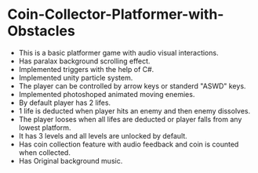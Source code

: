 # Coin-Collector-Platformer-with-Obstacles

- This is a basic platformer game with audio visual interactions.
- Has paralax background scrolling effect.
- Implemented triggers with the help of C#.
- Implemented unity particle system.
- The player can be controlled by arrow keys or standerd "ASWD" keys.
- Implemented photoshoped animated moving enemies.
- By default player has 2 lifes.
- 1 life is deducted when player hits an enemy and then enemy dissolves.
- The player looses when all lifes are deducted or player falls from any lowest platform.
- It has 3 levels and all levels are unlocked by default.
- Has coin collection feature with audio feedback and coin is counted when collected.
- Has Original background music.

